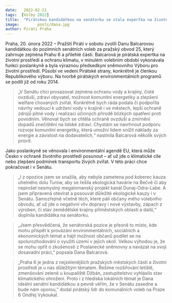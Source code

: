 ```yaml
---
date:   2022-02-21
tags:  [Volby 2022]
title:  "Pirátskou kandidátkou na senátorku se stala expertka na životní prostředí Dana Balcarová"
image: 	      posts/dana.jpg
author: Piráti Praha
---
```


Praha, 20. února 2022 – Pražští Piráti v sobotu zvolili Danu Balcarovou kandidátkou do pozimních senátních voleb za pražský obvod 25, který zahrnuje zejména Prahu 6 a přilehlé části. Balcarová je pirátská expertka na životní prostředí a ochranu klimatu, v minulém volebním období vykonávala funkci poslankyně a byla výraznou předsedkyní sněmovního Výboru pro životní prostředí. Působí ve vedení Pirátské strany, konkrétně je členkou Republikového výboru. Na tvorbě pirátských environmentálních programů se podílí již od roku 2014.

> „V Senátu chci prosazovat zejména ochranu vody a krajiny, čisté ovzduší, zdraví obyvatel, možnost komunitní energetiky a zlepšení welfare chovaných zvířat. Konkrétně bych ráda podala či podpořila návrhy vedoucí k udržení vody v krajině i ve městech, lepší ochraně zdrojů pitné vody i realizaci účinných přírodě blízkých opatření proti povodním. Věnovat bych se chtěla ochraně ovzduší a zmírnění dopadů znečištění na lidské zdraví. Chystám se navrhnout podporu rozvoje komunitní energetiky, která umožní lidem snížit náklady za energie a závislost na dodavatelích,“ nastínila Balcarová několik svých priorit.

Jako poslankyně se věnovala i environmentální agendě EU, která může Česko v ochraně životního prostředí posunout – ať už jde o klimatické cíle nebo zlepšení podmínek transportu živých zvířat. V této práci chce pokračovat i v Senátu.

> „I z opozice jsem se snažila, aby nebyla zametena pod koberec kauza uhelného dolu Turów, aby se řešila ekologická havárie na Bečvě či aby neprošel nesmyslný megalomanský projekt kanál Dunaj-Odra-Labe. A jsem připravená otevírat a posouvat důležité ekologické kauzy i v Senátu. Samozřejmě včetně těch, které pálí občany mého volebního obvodu, ať už jde o negativní vliv dopravy i nové výstavby, zápach z výroben, či stav zemědělské krajiny příměstských oblastí a další,“ doplnila kandidátka na senátorku.

> „Jsem přesvědčená, že senátorská pozice je přesně to místo, kde mohu přispět k provázání environmentálních, sociálních a ekonomických témat a hájit možnost občanů podílet se na spolurozhodování o využití území v jejich okolí. Velkou výhodou je, že se mohu opřít o zkušenosti z Poslanecké sněmovny a navázat na svoji dosavadní práci,“ popsala Dana Balcarová.

> „Praha 6 je jedna z nejzelenějších pražských městských částí a životní prostředí je u nás důležitým tématem. Řešíme rozšiřování letiště, zmenšování zeleně u koupaliště Džbán, zastupitelstvo vyhlásilo stav klimatického ohrožení. Proto i z hlediska lokálních témat je Dana ideální senátní kandidátkou a pevně věřím, že v Senátu zasedne a bude nám oporou,” dodal pirátský lídr do komunálních voleb na Praze 6 Ondřej Vykoukal.
